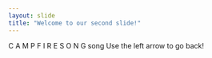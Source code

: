 ```yaml
---
layout: slide
title: "Welcome to our second slide!"
---
```

C A M P F I R E S O N G song
Use the left arrow to go back!
